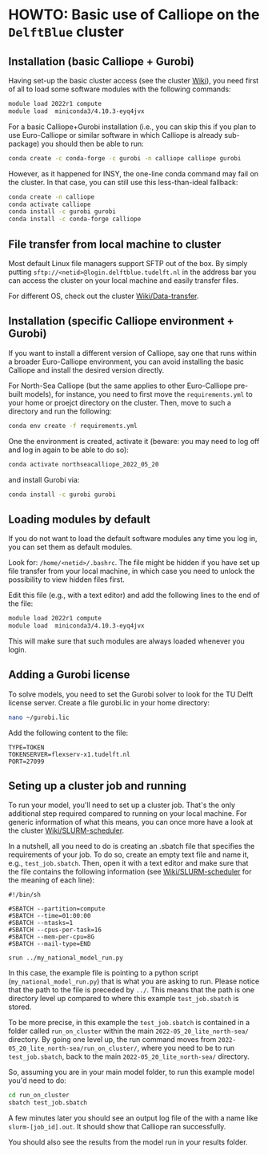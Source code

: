 # HOWTO: Basic use of Calliope on the `DelftBlue` cluster

## Installation (basic Calliope + Gurobi)

Having set-up the basic cluster access (see the cluster [Wiki](https://gitlab.tudelft.nl/dhpc/docs/-/wikis/home)), you need first of all to load some software modules with the following commands:

```bash
module load 2022r1 compute
module load  miniconda3/4.10.3-eyq4jvx
```

For a basic Calliope+Gurobi installation (i.e., you can skip this if you plan to use Euro-Calliope or similar software in which Calliope is already sub-package) you should then be able to run:

```bash
conda create -c conda-forge -c gurobi -n calliope calliope gurobi
```
However, as it happened for INSY, the one-line conda command may fail on the cluster. In that case, you can still use this less-than-ideal fallback:

```bash
conda create -n calliope
conda activate calliope
conda install -c gurobi gurobi
conda install -c conda-forge calliope
```

## File transfer from local machine to cluster

Most default Linux file managers support SFTP out of the box. By simply putting `sftp://<netid>@login.delftblue.tudelft.nl` in the address bar you can access the cluster on your local machine and easily transfer files. 

For different OS, check out the cluster [Wiki/Data-transfer](https://gitlab.tudelft.nl/dhpc/docs/-/wikis/Data-transfer-to-DelftBlue).


## Installation (specific Calliope environment + Gurobi)

If you want to install a different version of Calliope, say one that runs within a broader Euro-Calliope environment, you can avoid installing the basic Calliope and install the desired version directly. 

For North-Sea Calliope (but the same applies to other Euro-Calliope pre-built models), for instance, you need to first move the `requirements.yml` to your home or proejct directory on the cluster. Then, move to such a directory and run the following:

```bash
conda env create -f requirements.yml
``` 

One the environment is created, activate it (beware: you may need to log off and log in again to be able to do so): 

```bash
conda activate northseacalliope_2022_05_20
```

and install Gurobi via: 

```bash
conda install -c gurobi gurobi
```

## Loading modules by default

If you do not want to load the default software modules any time you log in, you can set them as default modules.

Look for: `/home/<netid>/.bashrc`. The file might be hidden if you have set up file transfer from your local machine, in which case you need to unlock the possibility to view hidden files first.

Edit this file (e.g., with a text editor) and add the following lines to the end of the file:

```bash
module load 2022r1 compute
module load  miniconda3/4.10.3-eyq4jvx 
```

This will make sure that such modules are always loaded whenever you login.

## Adding a Gurobi license

To solve models, you need to set the Gurobi solver to look for the TU Delft license server. Create a file gurobi.lic in your home directory:

```bash
nano ~/gurobi.lic
```

Add the following content to the file:

```
TYPE=TOKEN
TOKENSERVER=flexserv-x1.tudelft.nl
PORT=27099
```

## Seting up a cluster job and running

To run your model, you'll need to set up a cluster job. That's the only additional step required compared to running on your local machine. For generic information of what this means, you can once more have a look at the cluster [Wiki/SLURM-scheduler](https://gitlab.tudelft.nl/dhpc/docs/-/wikis/Slurm-scheduler).

In a nutshell, all you need to do is creating an .sbatch file that specifies the requirements of your job.
To do so, create an empty text file and name it, e.g., `test_job.sbatch`. Then, open it with a text editor and make sure that the file contains the following information (see [Wiki/SLURM-scheduler](https://gitlab.tudelft.nl/dhpc/docs/-/wikis/Slurm-scheduler) for the meaning of each line):

```
#!/bin/sh

#SBATCH --partition=compute
#SBATCH --time=01:00:00
#SBATCH --ntasks=1
#SBATCH --cpus-per-task=16
#SBATCH --mem-per-cpu=8G
#SBATCH --mail-type=END

srun ../my_national_model_run.py
```

In this case, the example file is pointing to a python script (`my_national_model_run.py`) that is what you are asking to run. Please notice that the path to the file is preceded by `../`. This means that the path is one directory level up compared to where this example `test_job.sbatch` is stored.

To be more precise, in this example the `test_job.sbatch` is contained in a folder called `run_on_cluster` within the main `2022-05_20_lite_north-sea/` directory. By going one level up, the run command moves from `2022-05_20_lite_north-sea/run_on_cluster/`, where you need to be to run `test_job.sbatch`, back to the main `2022-05_20_lite_north-sea/` directory.

So, assuming you are in your main model folder, to run this example model you'd need to do:

```bash
cd run_on_cluster
sbatch test_job.sbatch
```

A few minutes later you should see an output log file of the with a name like `slurm-[job_id].out`. It should show that Calliope ran successfully.

You should also see the results from the model run in your results folder.